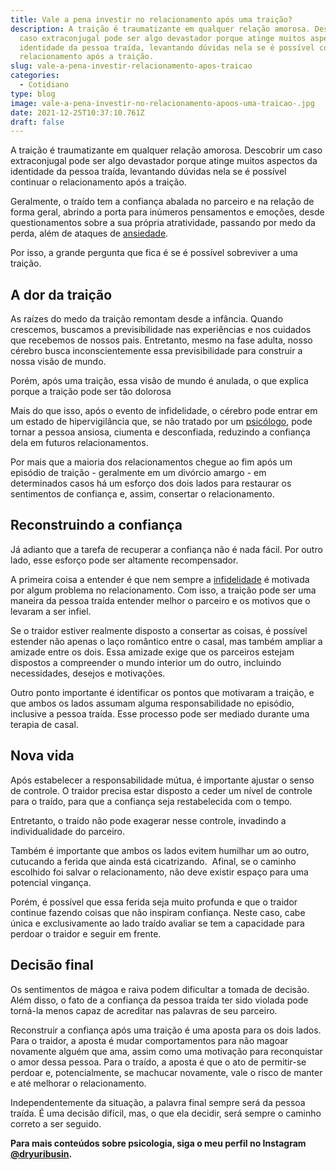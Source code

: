 ```yaml
---
title: Vale a pena investir no relacionamento após uma traição?
description: A traição é traumatizante em qualquer relação amorosa. Descobrir um
  caso extraconjugal pode ser algo devastador porque atinge muitos aspectos da
  identidade da pessoa traída, levantando dúvidas nela se é possível continuar o
  relacionamento após a traição.
slug: vale-a-pena-investir-relacionamento-apos-traicao
categories:
  - Cotidiano
type: blog
image: vale-a-pena-investir-no-relacionamento-apoos-uma-traicao-.jpg
date: 2021-12-25T10:37:10.761Z
draft: false
---
```










A traição é traumatizante em qualquer relação amorosa. Descobrir um caso extraconjugal pode ser algo devastador porque atinge muitos aspectos da identidade da pessoa traída, levantando dúvidas nela se é possível continuar o relacionamento após a traição.

Geralmente, o traído tem a confiança abalada no parceiro e na relação de forma geral, abrindo a porta para inúmeros pensamentos e emoções, desde questionamentos sobre a sua própria atratividade, passando por medo da perda, além de ataques de [ansiedade](/ansiedade-sem-remedios/).

Por isso, a grande pergunta que fica é se é possível sobreviver a uma traição.

## A dor da traição

As raízes do medo da traição remontam desde a infância. Quando crescemos, buscamos a previsibilidade nas experiências e nos cuidados que recebemos de nossos pais. Entretanto, mesmo na fase adulta, nosso cérebro busca inconscientemente essa previsibilidade para construir a nossa visão de mundo.

Porém, após uma traição, essa visão de mundo é anulada, o que explica porque a traição pode ser tão dolorosa

Mais do que isso, após o evento de infidelidade, o cérebro pode entrar em um estado de hipervigilância que, se não tratado por um [psicólogo](https://yuribusin.com.br/pra-que-serve-um-psicologo-clinico/), pode tornar a pessoa ansiosa, ciumenta e desconfiada, reduzindo a confiança dela em futuros relacionamentos.

Por mais que a maioria dos relacionamentos chegue ao fim após um episódio de traição - geralmente em um divórcio amargo - em determinados casos há um esforço dos dois lados para restaurar os sentimentos de confiança e, assim, consertar o relacionamento.

## Reconstruindo a confiança

Já adianto que a tarefa de recuperar a confiança não é nada fácil. Por outro lado, esse esforço pode ser altamente recompensador.

A primeira coisa a entender é que nem sempre a [infidelidade](https://yuribusin.com.br/como-superar-a-infidelidade/) é motivada por algum problema no relacionamento. Com isso, a traição pode ser uma maneira da pessoa traída entender melhor o parceiro e os motivos que o levaram a ser infiel.

Se o traidor estiver realmente disposto a consertar as coisas, é possível estender não apenas o laço romântico entre o casal, mas também ampliar a amizade entre os dois. Essa amizade exige que os parceiros estejam dispostos a compreender o mundo interior um do outro, incluindo necessidades, desejos e motivações.

Outro ponto importante é identificar os pontos que motivaram a traição, e que ambos os lados assumam alguma responsabilidade no episódio, inclusive a pessoa traída. Esse processo pode ser mediado durante uma terapia de casal.

## Nova vida

Após estabelecer a responsabilidade mútua, é importante ajustar o senso de controle. O traidor precisa estar disposto a ceder um nível de controle para o traído, para que a confiança seja restabelecida com o tempo.

Entretanto, o traído não pode exagerar nesse controle, invadindo a individualidade do parceiro.

Também é importante que ambos os lados evitem humilhar um ao outro, cutucando a ferida que ainda está cicatrizando.  Afinal, se o caminho escolhido foi salvar o relacionamento, não deve existir espaço para uma potencial vingança.

Porém, é possível que essa ferida seja muito profunda e que o traidor continue fazendo coisas que não inspiram confiança. Neste caso, cabe única e exclusivamente ao lado traído avaliar se tem a capacidade para perdoar o traidor e seguir em frente.

## Decisão final

Os sentimentos de mágoa e raiva podem dificultar a tomada de decisão. Além disso, o fato de a confiança da pessoa traída ter sido violada pode torná-la menos capaz de acreditar nas palavras de seu parceiro.

Reconstruir a confiança após uma traição é uma aposta para os dois lados. Para o traidor, a aposta é mudar comportamentos para não magoar novamente alguém que ama, assim como uma motivação para reconquistar o amor dessa pessoa. Para o traído, a aposta é que o ato de permitir-se perdoar e, potencialmente, se machucar novamente, vale o risco de manter e até melhorar o relacionamento.

Independentemente da situação, a palavra final sempre será da pessoa traída. É uma decisão difícil, mas, o que ela decidir, será sempre o caminho correto a ser seguido.

**Para mais conteúdos sobre psicologia, siga o meu perfil no Instagram [@dryuribusin](https://www.instagram.com/dryuribusin/).**


